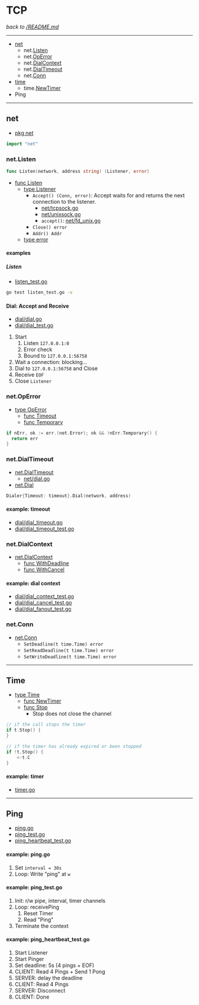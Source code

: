 # TCP

_back to [/README.md](/README.md)_

---

- [net](https://pkg.go.dev/net)
  - net.[Listen](https://pkg.go.dev/net#Listen)
  - net.[OpError](https://pkg.go.dev/net#OpError)
  - net.[DialContext](https://pkg.go.dev/net#Dialer.DialContext)
  - net.[DialTimeout](https://pkg.go.dev/net#DialTimeout)
  - net.[Conn](https://pkg.go.dev/net#Conn)
- [time](https://pkg.go.dev/time)
  - time.[NewTimer](https://pkg.go.dev/time#NewTimer)
- Ping

---

## net

- [pkg net](https://pkg.go.dev/net)

```go
import "net"
```

### net.Listen

```go
func Listen(network, address string) (Listener, error)
```

- [func Listen](https://pkg.go.dev/net#Listen)
  - [type Listener](https://pkg.go.dev/net#Listener)
    - `Accept() (Conn, error)`: Accept waits for and returns the next connection to the listener.
      - [net/tcpsock.go](https://cs.opensource.google/go/go/+/refs/tags/go1.18.3:src/net/tcpsock.go;drc=386245b68ef4a24450a12d4f85d1835779dfef86;bpv=1;bpt=1;l=284?gsn=Accept&gs=kythe%3A%2F%2Fgo.googlesource.com%2Fgo%3Flang%3Dgo%3Fpath%3Dnet%23method%2520TCPListener.Accept)
      - [net/unixsock.go](https://cs.opensource.google/go/go/+/refs/tags/go1.18.3:src/net/unixsock.go;drc=386245b68ef4a24450a12d4f85d1835779dfef86;bpv=1;bpt=1;l=256?gsn=Accept&gs=kythe%3A%2F%2Fgo.googlesource.com%2Fgo%3Flang%3Dgo%3Fpath%3Dnet%23method%2520UnixListener.Accept)
      - `accept()`: [net/fd_unix.go](https://cs.opensource.google/go/go/+/refs/tags/go1.18.3:src/net/fd_unix.go;drc=386245b68ef4a24450a12d4f85d1835779dfef86;bpv=1;bpt=1;l=171?gsn=accept&gs=kythe%3A%2F%2Fgo.googlesource.com%2Fgo%3Flang%3Dgo%3Fpath%3Dnet%23method%2520netFD.accept)
    - `Close() error`
    - `Addr() Addr`
  - [type error](https://pkg.go.dev/builtin#error)


#### examples

##### Listen

- [listen_test.go](./listen_test.go)

```bash
go test listen_test.go -v
```

#### Dial: Accept and Receive

- [dial/dial.go](dial/dial.go)
- [dial/dial_test.go](dial/dial_test.go)

1. Start
   1. Listen `127.0.0.1:0`
   2. Error check
   3. Bound to `127.0.0.1:56758`
2. Wait a connection: blocking...
3. Dial to `127.0.0.1:56758` and Close
4. Receive `EOF`
5. Close `Listener`


### net.OpError

- [type OpError](https://pkg.go.dev/net#OpError)
  - [func Timeout](https://cs.opensource.google/go/go/+/refs/tags/go1.18.3:src/net/net.go;bpv=1;bpt=1;l=506?gsn=Timeout&gs=kythe%3A%2F%2Fgo.googlesource.com%2Fgo%3Flang%3Dgo%3Fpath%3Dnet%23method%2520OpError.Timeout)
  - [func Temporary](https://cs.opensource.google/go/go/+/refs/tags/go1.18.3:src/net/net.go;bpv=1;bpt=1;l=519?gsn=Temporary&gs=kythe%3A%2F%2Fgo.googlesource.com%2Fgo%3Flang%3Dgo%3Fpath%3Dnet%23method%2520OpError.Temporary)

```go
if nErr, ok := err.(net.Error); ok && !nErr.Temporary() {
  return err
}
```

### net.DialTimeout

- [net.DialTimeout](https://pkg.go.dev/net#DialTimeout)
  - [net/dial.go](https://cs.opensource.google/go/go/+/refs/tags/go1.18.3:src/net/dial.go;bpv=1;bpt=1;l=332?gsn=DialTimeout&gs=kythe%3A%2F%2Fgo.googlesource.com%2Fgo%3Flang%3Dgo%3Fpath%3Dnet%23func%2520DialTimeout)
- [net.Dial](https://pkg.go.dev/net#Dial)

```go
Dialer{Timeout: timeout}.Dial(network, address)
```

#### example: timeout

- [dial/dial_timeout.go](dial/dial_timeout.go)
- [dial/dial_timeout_test.go](dial/dial_timeout_test.go)

### net.DialContext

- [net.DialContext](https://pkg.go.dev/net#Dialer.DialContext)
  - [func WithDeadline](https://cs.opensource.google/go/go/+/refs/tags/go1.18.3:src/context/context.go;drc=386245b68ef4a24450a12d4f85d1835779dfef86;bpv=1;bpt=1;l=434?gsn=WithDeadline&gs=kythe%3A%2F%2Fgo.googlesource.com%2Fgo%3Flang%3Dgo%3Fpath%3Dcontext%23func%2520WithDeadline)
  - [func WithCancel](https://cs.opensource.google/go/go/+/refs/tags/go1.18.3:src/context/context.go;drc=386245b68ef4a24450a12d4f85d1835779dfef86;bpv=1;bpt=1;l=232?gsn=WithCancel&gs=kythe%3A%2F%2Fgo.googlesource.com%2Fgo%3Flang%3Dgo%3Fpath%3Dcontext%23func%2520WithCancel)

#### example: dial context

- [dial/dial_context_test.go](dial/dial_context_test.go)
- [dial/dial_cancel_test.go](dial/dial_cancel_test.go)
- [dial/dial_fanout_test.go](dial/dial_fanout_test.go)

### net.Conn

- [net.Conn](https://pkg.go.dev/net#Conn)
  - `SetDeadline(t time.Time) error`
  - `SetReadDeadline(t time.Time) error`
  - `SetWriteDeadline(t time.Time) error`

---

## Time

- [type Time](https://pkg.go.dev/time#Time)
  - [func NewTimer](https://pkg.go.dev/time#NewTimer)
  - [func Stop](https://pkg.go.dev/time#Timer.Stop)
    - Stop does not close the channel

```go
// if the call stops the timer
if t.Stop() {
}

// if the timer has already expired or been stopped
if !t.Stop() {
	<-t.C
}
```

#### example: timer

- [timer.go](./timer.go)

---

## Ping

- [ping.go](./ping/ping.go)
- [ping_test.go](./ping/ping_test.go)
- [ping_heartbeat_test.go](./ping/ping_heartbeat_test.go)

#### example: ping.go

1. Set `interval = 30s`
2. Loop: Write "ping" at `w`

#### example: ping_test.go

1. Init: r/w pipe, interval, timer channels
2. Loop: receivePing
   1. Reset Timer
   2. Read "Ping"
3. Terminate the context

#### example: ping_heartbeat_test.go

1. Start Listener
2. Start Pinger
3. Set deadline: 5s (4 pings + EOF)
4. CLIENT: Read 4 Pings + Send 1 Pong
5. SERVER: delay the deadline
6. CLIENT: Read 4 Pings
7. SERVER: Disconnect
8. CLIENT: Done
